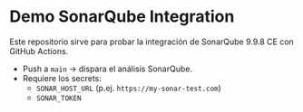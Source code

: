 # Demo SonarQube Integration

Este repositorio sirve para probar la integración de SonarQube 9.9.8 CE con GitHub Actions.

- Push a `main` → dispara el análisis SonarQube.
- Requiere los secrets:
  - `SONAR_HOST_URL` (p.ej. `https://my-sonar-test.com`)
  - `SONAR_TOKEN`
